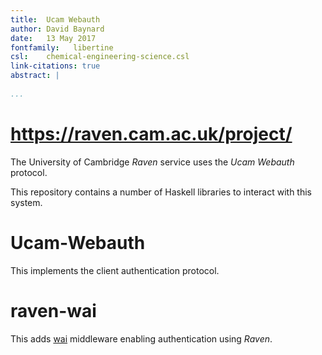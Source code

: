 ```yaml
---
title:  Ucam Webauth  
author: David Baynard  
date:   13 May 2017  
fontfamily:   libertine
csl:    chemical-engineering-science.csl
link-citations: true
abstract: |  
    
...
```


# <https://raven.cam.ac.uk/project/>

The University of Cambridge _Raven_ service uses the _Ucam Webauth_ protocol.

This repository contains a number of Haskell libraries to interact with this system.

# Ucam-Webauth

This implements the client authentication protocol.

# raven-wai

This adds [wai](//hackage.haskell.org/package/wai) middleware enabling authentication using _Raven_.
